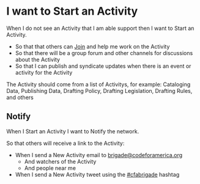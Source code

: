 #  I want to Start an Activity
When I do not see an Activity that I am able support then I want to Start an Activity.
* So that that others can [Join](join_initiative.md) and help me work on the Activity
* So that there will be a group forum and other channels for discussions about the Activity
* So that I can publish and syndicate updates when there is an event or activity for the Activity

The Activity should come from a list of Activitys, for example: Cataloging Data, Publishing Data, Drafting Policy, Drafting Legislation, Drafting Rules, and others

## Notify
When I Start an Activity I want to Notify the network.

So that others will receive a link to the Activity:

* When I send a New Activity email to brigade@codeforamerica.org
  * And watchers of the Activity
  * And people near me
* When I send a New Activity tweet using the [#cfabrigade](https://twitter.com/#!/search/%23cfabrigade) hashtag